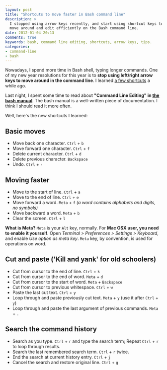 ```yaml
---
layout: post
title: "Shortcuts to move faster in Bash command line"
description: >
  I stopped using arrow keys recently, and start using shortcut keys to 
  move around and edit efficiently on the Bash command line.
date: 2012-01-04 20:13
comments: true
keywords: bash, command line editing, shortcuts, arrow keys, tips.
categories: 
- command-line
- bash
---
```


Nowadays, I spend more time in Bash shell, typing longer commands. One of my new year resolutions for this year 
is to **stop using left/right arrow keys to move around in the command line**. 
I learned [a few shortcuts](http://pivotallabs.com/users/hunter/blog/articles/1925-terminal-beyond-ctrl-a-and-ctrl-e)
a while ago. 

Last night, I spent some time to read about **"Command Line Editing" in [the bash manual](http://www.gnu.org/software/bash/manual/bashref.html#Command-Line-Editing)**.
The bash manual is a well-written piece of documentation. I think I should read it more often. 

Well, here's the new shortcuts I learned:

Basic moves
----------
* Move back one character. `Ctrl` + `b`
* Move forward one character. `Ctrl` + `f`
* Delete current character. `Ctrl` + `d`
* Delete previous character. `Backspace`
* Undo. `Ctrl` + `-`

Moving faster
-------------
* Move to the start of line. `Ctrl` + `a`
* Move to the end of line. `Ctrl` + `e`
* Move forward a word. `Meta` + `f` *(a word contains alphabets and digits, no symbols)*
* Move backward a word. `Meta` + `b`
* Clear the screen. `Ctrl` + `l`

**What is Meta?** `Meta` is your `Alt` key, normally. For **Mac OSX user, you need to 
enable it yourself**. Open *Terminal > Preferences > Settings > Keyboard*,
and enable *Use option as meta key*. `Meta` key, by convention, is used for operations on word.

Cut and paste ('Kill and yank' for old schoolers)
-------------
* Cut from cursor to the end of line. `Ctrl` + `k`
* Cut from cursor to the end of word. `Meta` + `d`
* Cut from cursor to the start of word. `Meta` + `Backspace`
* Cut from cursor to previous whitespace. `Ctrl` + `w`
* Paste the last cut text. `Ctrl` + `y`
* Loop through and paste previously cut text. `Meta` + `y` (use it after `Ctrl` + `y`)
* Loop through and paste the last argument of previous commands. `Meta` + `.`

Search the command history
--------------
* Search as you type. `Ctrl` + `r` and type the search term; Repeat `Ctrl` + `r` to loop through results.
* Search the last remembered search term. `Ctrl` + `r` twice.
* End the search at current history entry. `Ctrl` + `j`
* Cancel the search and restore original line. `Ctrl` + `g`

